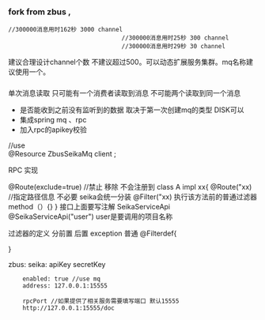 ### fork from zbus ,
	//300000消息用时162秒 3000 channel
									//300000消息用时25秒 300 channel
									//300000消息用时29秒 30 channel

建议合理设计channel个数 不建议超过500。可以动态扩展服务集群。mq名称建议使用一个。
###
单次消息读取 只可能有一个消费者读取到消息 不可能两个读取到同一个消息 
* 是否能收到之前没有监听到的数据 取决于第一次创建mq的类型 DISK可以
* 集成spring mq 、rpc 
* 加入rpc的apikey校验

//use  
@Resource
ZbusSeikaMq client ;

RPC 实现

@Route(exclude=true) //禁止 移除 不会注册到
class A impl xx{
    @Route("xx) //指定路径信息 不必要 seika会统一分装
    @Filter("xx) 执行该方法前的普通过滤器
    method（）{}
}
接口上面要写注解 SeikaServiceApi
@SeikaServiceApi("user") user是要调用的项目名称

过滤器的定义  分前置 后置 exception 普通
@Filterdef{

}

zbus:
    seika:
        apiKey
        secretKey

        enabled: true //use mq 
        address: 127.0.0.1:15555
        
        rpcPort //如果提供了相关服务需要填写端口 默认15555 
        http://127.0.0.1:15555/doc 
        